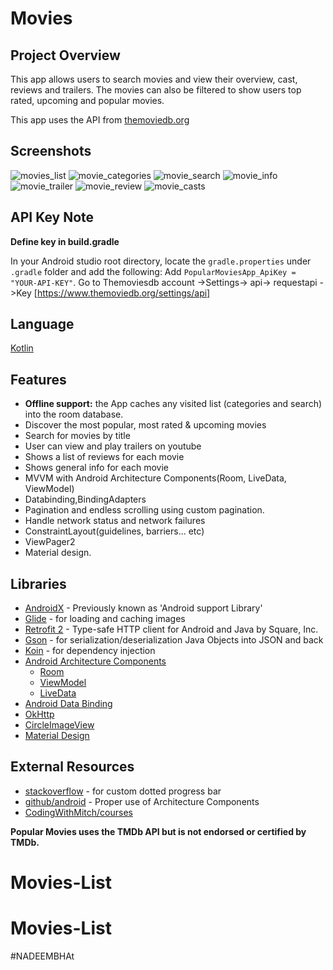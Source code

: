 # Movies

## Project Overview
This app allows users to search movies and view their overview, cast, reviews and trailers. The movies can also be filtered to show users
top rated, upcoming and popular movies.

This app uses the API from  [themoviedb.org](https://www.themoviedb.org/)

## Screenshots
![movies_list](https://user-images.githubusercontent.com/51857962/74320888-856b5c80-4dd5-11ea-8a6e-4dc962b278c6.png)
![movie_categories](https://user-images.githubusercontent.com/51857962/74320949-9ddb7700-4dd5-11ea-9721-56529159faad.png)
![movie_search](https://user-images.githubusercontent.com/51857962/74321079-cf544280-4dd5-11ea-8d92-4a07300931d8.png)
![movie_info](https://user-images.githubusercontent.com/51857962/74321090-d2e7c980-4dd5-11ea-925a-87c1a6045709.png)
![movie_trailer](https://user-images.githubusercontent.com/51857962/74321095-d67b5080-4dd5-11ea-829f-9fa4f86bcb30.png)
![movie_review](https://user-images.githubusercontent.com/51857962/74322992-e8aabe00-4dd8-11ea-9998-e85e5ee264c8.png)
![movie_casts](https://user-images.githubusercontent.com/51857962/74321102-da0ed780-4dd5-11ea-9bcd-c9b30175b420.png)





## API Key Note

**Define key in build.gradle**

In your Android studio root directory, locate the `gradle.properties` under `.gradle` folder and add the following: 
Add `PopularMoviesApp_ApiKey = "YOUR-API-KEY"`. Go to Themoviesdb account ->Settings-> api-> requestapi ->Key [https://www.themoviedb.org/settings/api]

## Language

[Kotlin](https://kotlinlang.org/)


## Features

*   **Offline support:** the App caches any visited list (categories and search) into the room database.
*   Discover the most popular, most rated & upcoming movies
*   Search for movies by title
*   User can view and play trailers on youtube 
*   Shows a list of reviews for each movie
*   Shows general info for each movie
*   MVVM with Android Architecture Components(Room, LiveData, ViewModel)
*   Databinding,BindingAdapters
*   Pagination and endless scrolling using custom pagination.
*   Handle network status and network failures
*   ConstraintLayout(guidelines, barriers... etc)
*   ViewPager2
*   Material design.


## Libraries

-   [AndroidX](https://developer.android.com/jetpack/androidx/) - Previously known as 'Android support Library'
-   [Glide](https://github.com/bumptech/glide) - for loading and caching images 
-   [Retrofit 2](https://github.com/square/retrofit) - Type-safe HTTP client for Android and Java by Square, Inc. 
-   [Gson](https://github.com/google/gson) - for serialization/deserialization Java Objects into JSON and back
-   [Koin](https://insert-koin.io/) - for dependency injection
- [Android Architecture Components](https://developer.android.com/topic/libraries/architecture/) 
    * [Room](https://developer.android.com/topic/libraries/architecture/room)
    * [ViewModel](https://developer.android.com/topic/libraries/architecture/viewmodel)
    * [LiveData](https://developer.android.com/topic/libraries/architecture/livedata)
- [Android Data Binding](https://developer.android.com/topic/libraries/data-binding/) 
- [OkHttp](https://github.com/square/okhttp)
- [CircleImageView](https://github.com/hdodenhof/CircleImageView)
- [Material Design](https://material.io/develop/)

## External Resources
- [stackoverflow](https://stackoverflow.com/questions/37741872/how-to-make-custom-dotted-progress-bar-in-android) - for custom dotted progress bar
- [github/android](https://github.com/android/architecture-components-samples) - Proper use of Architecture Components
- [CodingWithMitch/courses](https://codingwithmitch.com/courses/) 

**Popular Movies uses the TMDb API but is not endorsed or certified by TMDb.**

# Movies-List
# Movies-List


#NADEEMBHAt
